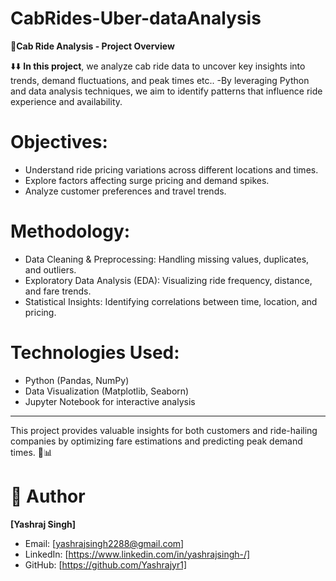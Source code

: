 # CabRides-Uber-dataAnalysis
🚕**Cab Ride Analysis - Project Overview**

⬇️⬇️
**In this project**, we analyze cab ride data to uncover key insights into trends, demand fluctuations, and peak times etc.. 
  -By leveraging Python and data analysis techniques, we aim to identify patterns that influence ride experience and availability.

# Objectives:
  - Understand ride pricing variations across different locations and times.
  - Explore factors affecting surge pricing and demand spikes.
  - Analyze customer preferences and travel trends.

# Methodology:
  - Data Cleaning & Preprocessing: Handling missing values, duplicates, and outliers.
  - Exploratory Data Analysis (EDA): Visualizing ride frequency, distance, and fare trends.
  - Statistical Insights: Identifying correlations between time, location, and pricing.

# Technologies Used:
  - Python (Pandas, NumPy)
  - Data Visualization (Matplotlib, Seaborn)
  - Jupyter Notebook for interactive analysis
---
This project provides valuable insights for both customers and ride-hailing companies by optimizing fare estimations and predicting peak demand times. 🚖📊

# 👤 Author
  **[Yashraj Singh]**
- Email: [yashrajsingh2288@gmail.com]
- LinkedIn: [https://www.linkedin.com/in/yashrajsingh-/]
- GitHub: [https://github.com/Yashrajyr1]
